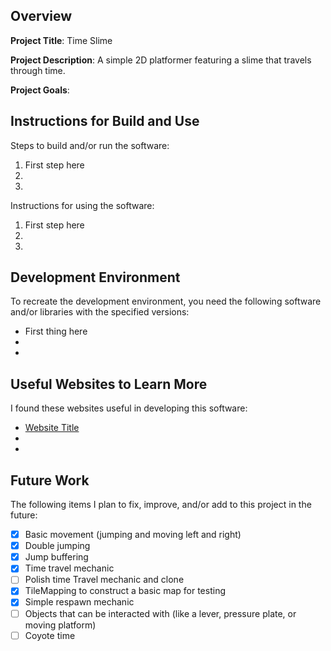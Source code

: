 ## Overview

**Project Title**: Time Slime

**Project Description**: A simple 2D platformer featuring a slime that travels through time.

**Project Goals**:

## Instructions for Build and Use

Steps to build and/or run the software:

1. First step here
2.
3.

Instructions for using the software:

1. First step here
2.
3.

## Development Environment 

To recreate the development environment, you need the following software and/or libraries with the specified versions:

* First thing here
*
*

## Useful Websites to Learn More

I found these websites useful in developing this software:

* [Website Title](Link)
*
*

## Future Work

The following items I plan to fix, improve, and/or add to this project in the future:

* [X] Basic movement (jumping and moving left and right)
* [X] Double jumping
* [X] Jump buffering
* [X] Time travel mechanic
* [ ] Polish time Travel mechanic and clone
* [X] TileMapping to construct a basic map for testing
* [X] Simple respawn mechanic
* [ ] Objects that can be interacted with (like a lever, pressure plate, or moving platform)
* [ ] Coyote time